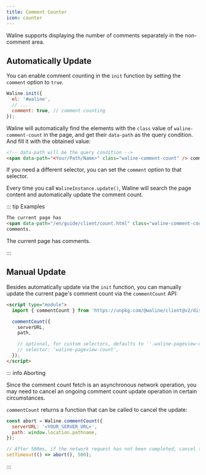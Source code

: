 ```yaml
---
title: Comment Counter
icon: counter
---
```


Waline supports displaying the number of comments separately in the non-comment area.

<!-- more -->

## Automatically Update

You can enable comment counting in the `init` function by setting the `comment` option to `true`.

```js
Waline.init({
  el: '#waline',
  // ...
  comment: true, // comment counting
});
```

Waline will automatically find the elements with the `class` value of `waline-comment-count` in the page, and get their `data-path` as the query condition. And fill it with the obtained value:

```html
<!-- data-path will be the query condition -->
<span data-path="<Your/Path/Name>" class="waline-comment-count" /> comments
```

If you need a different selector, you can set the `comment` option to that selector.

Every time you call `WalineInstance.update()`, Waline will search the page content and automatically update the comment count.

::: tip Examples

```html
The current page has
<span data-path="/en/guide/client/count.html" class="waline-comment-count" />
comments.
```

The current page has
<span data-path="/en/guide/client/count.html" class="waline-comment-count" /> comments.

:::

## Manual Update

Besides automatically update via the `init` function, you can manually update the current page's comment count via the `commentCount` API:

```html
<script type="module">
  import { commentCount } from 'https://unpkg.com/@waline/client@v2/dist/comment.mjs';

  commentCount({
    serverURL,
    path,

    // optional, for custom selectors, defaults to `'.waline-pageview-count'`
    // selector: 'waline-pageview-count',
  });
</script>
```

::: info Aborting

Since the comment count fetch is an asynchronous network operation, you may need to cancel an ongoing comment count update operation in certain circumstances.

`commentCount` returns a function that can be called to cancel the update:

```js
const abort = Waline.commentCount({
  serverURL: '<YOUR_SERVER_URL>',
  path: window.location.pathname,
});

// After 500ms, if the network request has not been completed, cancel this operation
setTimeout(() => abort(), 500);
```

:::
